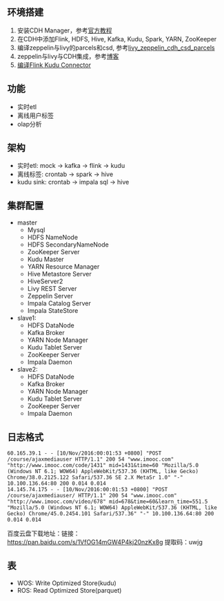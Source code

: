 ## 环境搭建
1. 安装CDH Manager，参考[官方教程](https://docs.cloudera.com/documentation/enterprise/6/6.0/topics/installation.html)
2. 在CDH中添加Flink, HDFS, Hive, Kafka, Kudu, Spark, YARN, ZooKeeper
3. 编译zeppelin与livy的parcels和csd, 参考[livy_zeppelin_cdh_csd_parcels](https://github.com/alexjbush/livy_zeppelin_cdh_csd_parcels)
4. zeppelin与livy与CDH集成，参考[博客](https://www.itocm.com/a/3C84D18AE81B46BC80CF4AB64C8159F6)
5. [编译Flink Kudu Connector](https://github.com/apache/bahir-flink)

## 功能
- 实时etl
- 离线用户标签
- olap分析

## 架构
- 实时etl: mock -> kafka -> flink -> kudu
- 离线标签: crontab -> spark -> hive
- kudu sink: crontab -> impala sql -> hive

## 集群配置
- master
    - Mysql
    - HDFS NameNode
    - HDFS SecondaryNameNode
    - ZooKeeper Server
    - Kudu Master
    - YARN Resource Manager
    - Hive Metastore Server
    - HiveServer2
    - Livy REST Server
    - Zeppelin Server
    - Impala Catalog Server
    - Impala StateStore
- slave1:
    - HDFS DataNode
    - Kafka Broker
    - YARN Node Manager
    - Kudu Tablet Server
    - ZooKeeper Server
    - Impala Daemon
- slave2:
    - HDFS DataNode
    - Kafka Broker
    - YARN Node Manager
    - Kudu Tablet Server
    - ZooKeeper Server
    - Impala Daemon
  
## 日志格式
```
60.165.39.1 - - [10/Nov/2016:00:01:53 +0800] "POST /course/ajaxmediauser HTTP/1.1" 200 54 "www.imooc.com" "http://www.imooc.com/code/1431" mid=1431&time=60 "Mozilla/5.0 (Windows NT 6.1; WOW64) AppleWebKit/537.36 (KHTML, like Gecko) Chrome/38.0.2125.122 Safari/537.36 SE 2.X MetaSr 1.0" "-" 10.100.136.64:80 200 0.014 0.014
14.145.74.175 - - [10/Nov/2016:00:01:53 +0800] "POST /course/ajaxmediauser/ HTTP/1.1" 200 54 "www.imooc.com" "http://www.imooc.com/video/678" mid=678&time=60&learn_time=551.5 "Mozilla/5.0 (Windows NT 6.1; WOW64) AppleWebKit/537.36 (KHTML, like Gecko) Chrome/45.0.2454.101 Safari/537.36" "-" 10.100.136.64:80 200 0.014 0.014
```

百度云盘下载地址：链接：https://pan.baidu.com/s/1VfOG14mGW4P4kj20nzKx8g 提取码：uwjg

## 表
- WOS: Write Optimized Store(kudu)
- ROS: Read Optimized Store(parquet)